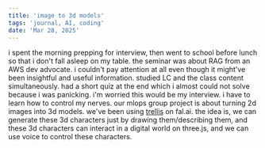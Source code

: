 ```yaml
---
title: 'image to 3d models'
tags: 'journal, AI, coding'
date: 'Mar 28, 2025'
---
```


i spent the morning prepping for interview, then went to school before lunch so that i don't fall asleep on my table. the seminar was about RAG from an AWS dev advocate. i couldn't pay attention at all even though it might've been insightful and useful information. studied LC and the class content simultaneously. had a short quiz at the end which i almost could not solve because i was panicking. i'm worried this would be my interview. i have to learn how to control my nerves. our mlops group project is about turning 2d images into 3d models. we've been using [trellis](https://fal.ai/models/fal-ai/trellis) on fal.ai. the idea is, we can generate these 3d characters just by drawing them/describing them, and these 3d characters can interact in a digital world on three.js, and we can use voice to control these characters.
